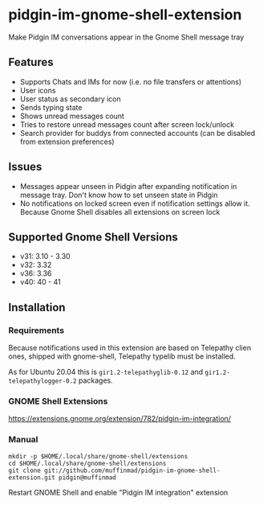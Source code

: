 # pidgin-im-gnome-shell-extension

Make Pidgin IM conversations appear in the Gnome Shell message tray

## Features

- Supports Chats and IMs for now (i.e. no file transfers or attentions)
- User icons
- User status as secondary icon
- Sends typing state
- Shows unread messages count
- Tries to restore unread messages count after screen lock/unlock
- Search provider for buddys from connected accounts (can be disabled from extension preferences)

## Issues

- Messages appear unseen in Pidgin after expanding notification in message tray. Don't know how to set unseen state in Pidgin
- No notifications on locked screen even if notification settings allow it. Because Gnome Shell disables all extensions on screen lock

## Supported Gnome Shell Versions
- v31: 3.10 - 3.30
- v32: 3.32
- v36: 3.36
- v40: 40 - 41

## Installation

### Requirements

Because notifications used in this extension are based on Telepathy clien ones, shipped with gnome-shell, Telepathy typelib must be installed.

As for Ubuntu 20.04 this is `gir1.2-telepathyglib-0.12` and `gir1.2-telepathylogger-0.2` packages.

### GNOME Shell Extensions

https://extensions.gnome.org/extension/782/pidgin-im-integration/

### Manual
    mkdir -p $HOME/.local/share/gnome-shell/extensions
    cd $HOME/.local/share/gnome-shell/extensions
    git clone git://github.com/muffinmad/pidgin-im-gnome-shell-extension.git pidgin@muffinmad
Restart GNOME Shell and enable "Pidgin IM integration" extension
